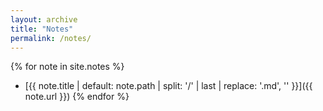 ```yaml
---
layout: archive
title: "Notes"
permalink: /notes/
---
```


{% for note in site.notes %}
- [{{ note.title | default: note.path | split: '/' | last | replace: '.md', '' }}]({{ note.url }})
{% endfor %}
